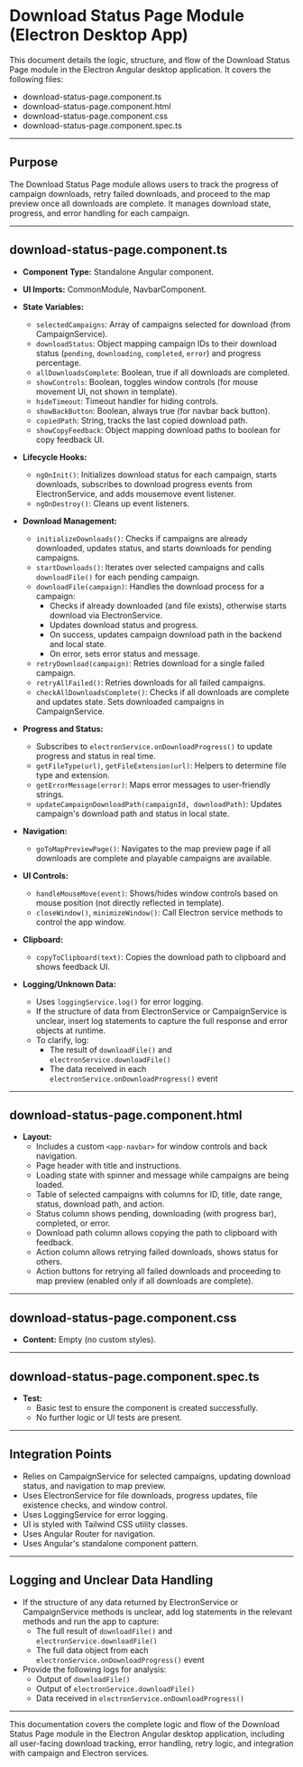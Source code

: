 # Download Status Page Module (Electron Desktop App)

This document details the logic, structure, and flow of the Download Status Page module in the Electron Angular desktop application. It covers the following files:
- download-status-page.component.ts
- download-status-page.component.html
- download-status-page.component.css
- download-status-page.component.spec.ts

---

## Purpose

The Download Status Page module allows users to track the progress of campaign downloads, retry failed downloads, and proceed to the map preview once all downloads are complete. It manages download state, progress, and error handling for each campaign.

---

## download-status-page.component.ts

- **Component Type:** Standalone Angular component.
- **UI Imports:** CommonModule, NavbarComponent.
- **State Variables:**
  - `selectedCampaigns`: Array of campaigns selected for download (from CampaignService).
  - `downloadStatus`: Object mapping campaign IDs to their download status (`pending`, `downloading`, `completed`, `error`) and progress percentage.
  - `allDownloadsComplete`: Boolean, true if all downloads are completed.
  - `showControls`: Boolean, toggles window controls (for mouse movement UI, not shown in template).
  - `hideTimeout`: Timeout handler for hiding controls.
  - `showBackButton`: Boolean, always true (for navbar back button).
  - `copiedPath`: String, tracks the last copied download path.
  - `showCopyFeedback`: Object mapping download paths to boolean for copy feedback UI.

- **Lifecycle Hooks:**
  - `ngOnInit()`: Initializes download status for each campaign, starts downloads, subscribes to download progress events from ElectronService, and adds mousemove event listener.
  - `ngOnDestroy()`: Cleans up event listeners.

- **Download Management:**
  - `initializeDownloads()`: Checks if campaigns are already downloaded, updates status, and starts downloads for pending campaigns.
  - `startDownloads()`: Iterates over selected campaigns and calls `downloadFile()` for each pending campaign.
  - `downloadFile(campaign)`: Handles the download process for a campaign:
    - Checks if already downloaded (and file exists), otherwise starts download via ElectronService.
    - Updates download status and progress.
    - On success, updates campaign download path in the backend and local state.
    - On error, sets error status and message.
  - `retryDownload(campaign)`: Retries download for a single failed campaign.
  - `retryAllFailed()`: Retries downloads for all failed campaigns.
  - `checkAllDownloadsComplete()`: Checks if all downloads are complete and updates state. Sets downloaded campaigns in CampaignService.

- **Progress and Status:**
  - Subscribes to `electronService.onDownloadProgress()` to update progress and status in real time.
  - `getFileType(url)`, `getFileExtension(url)`: Helpers to determine file type and extension.
  - `getErrorMessage(error)`: Maps error messages to user-friendly strings.
  - `updateCampaignDownloadPath(campaignId, downloadPath)`: Updates campaign's download path and status in local state.

- **Navigation:**
  - `goToMapPreviewPage()`: Navigates to the map preview page if all downloads are complete and playable campaigns are available.

- **UI Controls:**
  - `handleMouseMove(event)`: Shows/hides window controls based on mouse position (not directly reflected in template).
  - `closeWindow()`, `minimizeWindow()`: Call Electron service methods to control the app window.

- **Clipboard:**
  - `copyToClipboard(text)`: Copies the download path to clipboard and shows feedback UI.

- **Logging/Unknown Data:**
  - Uses `loggingService.log()` for error logging.
  - If the structure of data from ElectronService or CampaignService is unclear, insert log statements to capture the full response and error objects at runtime.
  - To clarify, log:
    - The result of `downloadFile()` and `electronService.downloadFile()`
    - The data received in each `electronService.onDownloadProgress()` event

---

## download-status-page.component.html

- **Layout:**
  - Includes a custom `<app-navbar>` for window controls and back navigation.
  - Page header with title and instructions.
  - Loading state with spinner and message while campaigns are being loaded.
  - Table of selected campaigns with columns for ID, title, date range, status, download path, and action.
  - Status column shows pending, downloading (with progress bar), completed, or error.
  - Download path column allows copying the path to clipboard with feedback.
  - Action column allows retrying failed downloads, shows status for others.
  - Action buttons for retrying all failed downloads and proceeding to map preview (enabled only if all downloads are complete).

---

## download-status-page.component.css

- **Content:** Empty (no custom styles).

---

## download-status-page.component.spec.ts

- **Test:**
  - Basic test to ensure the component is created successfully.
  - No further logic or UI tests are present.

---

## Integration Points

- Relies on CampaignService for selected campaigns, updating download status, and navigation to map preview.
- Uses ElectronService for file downloads, progress updates, file existence checks, and window control.
- Uses LoggingService for error logging.
- UI is styled with Tailwind CSS utility classes.
- Uses Angular Router for navigation.
- Uses Angular's standalone component pattern.

---

## Logging and Unclear Data Handling

- If the structure of any data returned by ElectronService or CampaignService methods is unclear, add log statements in the relevant methods and run the app to capture:
  - The full result of `downloadFile()` and `electronService.downloadFile()`
  - The full data object from each `electronService.onDownloadProgress()` event
- Provide the following logs for analysis:
  - Output of `downloadFile()`
  - Output of `electronService.downloadFile()`
  - Data received in `electronService.onDownloadProgress()`

---

This documentation covers the complete logic and flow of the Download Status Page module in the Electron Angular desktop application, including all user-facing download tracking, error handling, retry logic, and integration with campaign and Electron services. 